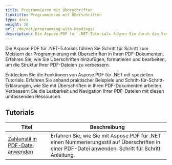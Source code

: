 ```yaml
---
title: Programmieren mit Überschriften
linktitle: Programmieren mit Überschriften
type: docs
weight: 20
url: /de/net/programming-with-headings/
description: Die Aspose.PDF für .NET-Tutorials führen Sie durch die Verwendung von Überschriften, um die Struktur Ihrer PDF-Dokumente zu verbessern.
---
```

Die Aspose.PDF für .NET-Tutorials führen Sie Schritt für Schritt zum Meistern der Programmierung mit Überschriften in Ihren PDF-Dokumenten. Erfahren Sie, wie Sie Überschriften hinzufügen, formatieren und bearbeiten, um die Struktur Ihrer PDF-Dateien zu verbessern.

Entdecken Sie die Funktionen von Aspose.PDF für .NET mit speziellen Tutorials. Erfahren Sie anhand praktischer Beispiele und Schritt-für-Schritt-Erklärungen, wie Sie mit Überschriften in Ihren PDF-Dokumenten arbeiten. Verbessern Sie die Lesbarkeit und Navigation Ihrer PDF-Dateien mit diesen umfassenden Ressourcen.

## Tutorials
| Titel | Beschreibung |
| --- | --- | 
| [Zahlenstil in PDF-Datei anwenden](./apply-number-style/) | Erfahren Sie, wie Sie mit Aspose.PDF für .NET einen Nummerierungsstil auf Überschriften in einer PDF-Datei anwenden. Schritt für Schritt Anleitung. |   
